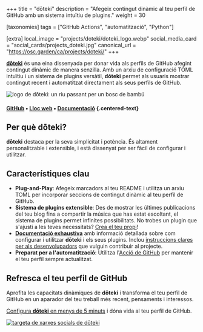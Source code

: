 +++
title = "dōteki"
description = "Afegeix contingut dinàmic al teu perfil de GitHub amb un sistema intuïtiu de plugins."
weight = 30

[taxonomies]
tags = ["GitHub Actions", "automatització", "Python"]

[extra]
local_image = "projects/doteki/doteki_logo.webp"
social_media_card = "social_cards/projects_doteki.jpg"
canonical_url = "https://osc.garden/ca/projects/doteki/"
+++

[**dōteki**](https://doteki.org/) és una eina dissenyada per donar vida als perfils de GitHub afegint contingut dinàmic de manera senzilla. Amb un arxiu de configuració TOML intuïtiu i un sistema de plugins versàtil, **dōteki** permet als usuaris mostrar contingut recent i automatitzat directament als seus perfils de GitHub.

![logo de dōteki: un riu passant per un bosc de bambú](https://cdn.jsdelivr.net/gh/welpo/doteki@main/website/static/img/logo.png)

#### [GitHub](https://github.com/welpo/doteki) • [Lloc web](https://doteki.org/) • [Documentació](https://doteki.org/docs/) {.centered-text}

## Per què dōteki?

**dōteki** destaca per la seva simplicitat i potència. És altament personalitzable i extensible, i està dissenyat per ser fàcil de configurar i utilitzar.

## Característiques clau

- **Plug-and-Play**: Afegeix marcadors al teu README i utilitza un arxiu TOML per incorporar seccions de contingut dinàmic al teu perfil de GitHub.
- **Sistema de plugins extensible**: Des de mostrar les últimes publicacions del teu blog fins a compartir la música que has estat escoltant, el sistema de plugins permet infinites possibilitats. No trobes un plugin que s'ajusti a les teves necessitats? [Crea el teu propi](https://doteki.org/docs/developer-guide/plugin-standard)!
- [**Documentació exhaustiva**](https://doteki.org/docs/) amb informació detallada sobre com configurar i utilitzar **dōteki** i els seus plugins. Inclou [instruccions clares per als desenvolupadors](https://doteki.org/docs/developer-guide/) que vulguin contribuir al projecte.
- **Preparat per a l'automatització**: Utilitza l'[Acció de GitHub](https://github.com/welpo/doteki-action) per mantenir el teu perfil sempre actualitzat.

## Refresca el teu perfil de GitHub

Aprofita les capacitats dinàmiques de **dōteki** i transforma el teu perfil de GitHub en un aparador del teu treball més recent, pensaments i interessos.

[Configura **dōteki** en menys de 5 minuts](https://doteki.org/) i dóna vida al teu perfil de GitHub.

[![targeta de xarxes socials de dōteki](social_cards/projects_doteki.jpg)](https://doteki.org/)
